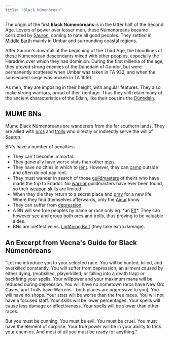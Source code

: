 ```yaml
---
title: "Black Númenórean"
---
```


The origin of the first **Black Númenóreans** is in the latter half of
the Second Age. Lovers of power over lesser men, these Númenóreans
became corrupted by [Sauron](Sauron "wikilink"), coming to hate all good
peoples. They settled in [Middle Earth](Middle_Earth "wikilink") mainly
in Umbar and surrounding coastal regions.

After Sauron's downfall at the beginning of the Third Age, the
bloodlines of these Númenórean descendants mixed with other peoples,
especially the Haradrim over which they had dominion. During the first
millenia of the age, they proved strong enemies of the Dúnedain of
Gondor, but were permanently scattered when Umbar was taken in TA 933,
and when the subsequent siege was broken in TA 1050.

As men, they are imposing in their height, with angular features. They
also make strong warriors, proud of their heritage. Thus they still
retain many of the ancient characteristics of the Edain, like their
cousins the [Dúnedain](Dúnedain "wikilink").

## MUME BNs

Mume Black Númenóreans are wanderers from the far southern lands. They
are allied with [orcs](orc "wikilink") and [trolls](troll "wikilink")
who directly or indirectly serve the will of
[Sauron](Sauron "wikilink").

BN's have a number of penalties:

- They can't become immortal.
- They generally have worse stats than other [men](man "wikilink").
- They have no cities in which to [rent](rent "wikilink"). However, they
  can [camp](camp "wikilink") outside and often do not pay rent.
- They must wander in search of those
  [guildmasters](guildmaster "wikilink") of theirs who have made the
  trip to Eriador. No [warrior](warrior "wikilink") guildmasters have
  ever been found, so their [weapon](weapon "wikilink")
  [skills](skill "wikilink") are limited.
- When they die they return to a secret place and
  [pray](pray "wikilink") for a new life. Where they find themselves
  afterwards, only the [Ainur](Ainur "wikilink") know.
- They can suffer from [depression](depression "wikilink").
- A BN will see free peoples by name or race only eg. \*an
  [Elf](Elf "wikilink")\*. They can however see and group both orcs and
  trolls, thus proving to be valuable aides.
- BNs are ineffective vs. [Lightning Bolt](Lightning_Bolt "wikilink")
  (they take extra damage).

## An Excerpt from Vecna's Guide for Black Númenóreans

"Let me introduce you to your selected race. You will be hunted, killed,
and overkilled constantly. You will suffer from depression, an ailment
caused by either dying, (mobkilled, playerkilled, or falling into a
death trap) or backfiring your spells. Your willpower and your maximum
mana will be reduced during depression. You will have no hometown (orcs
have New Orc Caves, and Trolls have Warrens - both places are aggressive
to you). You will have no shops. Your stats will be worse than the free
races. You will not have a focused staff. Your skills will be lower
percentages. Your spells will cause less damage or effectiveness. Your
spells will be slower than other races.

But you must be cunning. You must be evil. You must be cruel. You must
have the element of surprise. Your true power will be in your ability to
trick your enemies. And most of all you must be ready for anything."